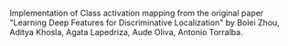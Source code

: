 Implementation of Class activation mapping from the original paper "Learning Deep Features for Discriminative Localization" by Bolei Zhou, Aditya Khosla, Agata Lapedriza, Aude Oliva, Antonio Torralba.
